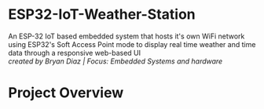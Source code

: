 # ESP32-IoT-Weather-Station
An ESP-32 IoT based embedded system that hosts it's own WiFi network using ESP32's Soft Access Point mode to display
real time weather and time data through a responsive web-based UI
</br>
*created by Bryan Diaz | Focus: Embedded Systems and hardware*

# Project Overview


